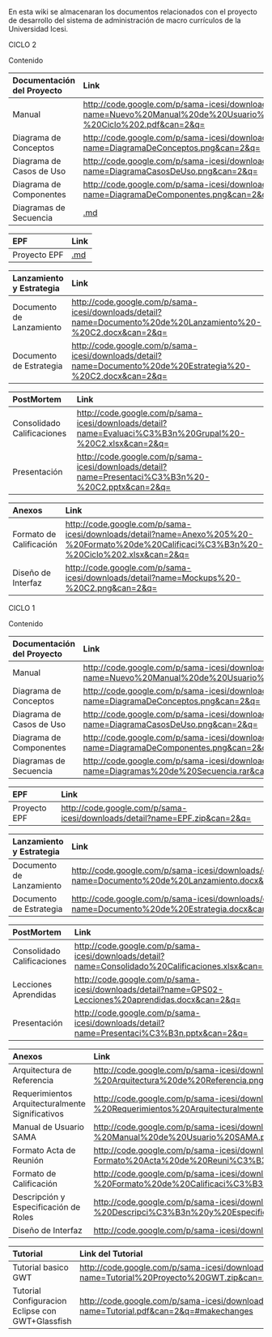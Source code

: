 En esta wiki se almacenaran los documentos relacionados con el proyecto de desarrollo del sistema de administración de macro currículos de la Universidad Icesi.

CICLO 2

Contenido

|**Documentación del Proyecto**|**Link**|
|:------------------------------|:-------|
|Manual                         |http://code.google.com/p/sama-icesi/downloads/detail?name=Nuevo%20Manual%20de%20Usuario%20SAMA%20-%20Ciclo%202.pdf&can=2&q=|
|Diagrama de Conceptos          |http://code.google.com/p/sama-icesi/downloads/detail?name=DiagramaDeConceptos.png&can=2&q=|
|Diagrama de Casos de Uso       |http://code.google.com/p/sama-icesi/downloads/detail?name=DiagramaCasosDeUso.png&can=2&q=|
|Diagrama de Componentes        |http://code.google.com/p/sama-icesi/downloads/detail?name=DiagramaDeComponentes.png&can=2&q=|
|Diagramas de Secuencia         |[.md](.md)|

|**EPF**|**Link**|
|:------|:-------|
|Proyecto EPF|[.md](.md)| |

|**Lanzamiento y Estrategia**|**Link**|
|:---------------------------|:-------|
|Documento de Lanzamiento    |http://code.google.com/p/sama-icesi/downloads/detail?name=Documento%20de%20Lanzamiento%20-%20C2.docx&can=2&q=|
|Documento de Estrategia     |http://code.google.com/p/sama-icesi/downloads/detail?name=Documento%20de%20Estrategia%20-%20C2.docx&can=2&q=|

|**PostMortem**|**Link**|
|:-------------|:-------|
|Consolidado Calificaciones|http://code.google.com/p/sama-icesi/downloads/detail?name=Evaluaci%C3%B3n%20Grupal%20-%20C2.xlsx&can=2&q=|
|Presentación |http://code.google.com/p/sama-icesi/downloads/detail?name=Presentaci%C3%B3n%20-%20C2.pptx&can=2&q=|

|**Anexos**|**Link**|
|:---------|:-------|
|Formato de Calificación|http://code.google.com/p/sama-icesi/downloads/detail?name=Anexo%205%20-%20Formato%20de%20Calificaci%C3%B3n%20-%20Ciclo%202.xlsx&can=2&q=|
|Diseño de Interfaz|http://code.google.com/p/sama-icesi/downloads/detail?name=Mockups%20-%20C2.png&can=2&q=|

CICLO 1

Contenido

|**Documentación del Proyecto**|**Link**|
|:------------------------------|:-------|
|Manual                         |http://code.google.com/p/sama-icesi/downloads/detail?name=Nuevo%20Manual%20de%20Usuario%20SAMA.pdf&can=2&q=|
|Diagrama de Conceptos          |http://code.google.com/p/sama-icesi/downloads/detail?name=DiagramaDeConceptos.png&can=2&q=|
|Diagrama de Casos de Uso       |http://code.google.com/p/sama-icesi/downloads/detail?name=DiagramaCasosDeUso.png&can=2&q=|
|Diagrama de Componentes        |http://code.google.com/p/sama-icesi/downloads/detail?name=DiagramaDeComponentes.png&can=2&q=|
|Diagramas de Secuencia         |http://code.google.com/p/sama-icesi/downloads/detail?name=Diagramas%20de%20Secuencia.rar&can=2&q=|

|**EPF**|**Link**|
|:------|:-------|
|Proyecto EPF|http://code.google.com/p/sama-icesi/downloads/detail?name=EPF.zip&can=2&q=| |

|**Lanzamiento y Estrategia**|**Link**|
|:---------------------------|:-------|
|Documento de Lanzamiento    |http://code.google.com/p/sama-icesi/downloads/detail?name=Documento%20de%20Lanzamiento.docx&can=2&q=|
|Documento de Estrategia     |http://code.google.com/p/sama-icesi/downloads/detail?name=Documento%20de%20Estrategia.docx&can=2&q=|

|**PostMortem**|**Link**|
|:-------------|:-------|
|Consolidado Calificaciones|http://code.google.com/p/sama-icesi/downloads/detail?name=Consolidado%20Calificaciones.xlsx&can=2&q=|
|Lecciones Aprendidas|http://code.google.com/p/sama-icesi/downloads/detail?name=GPS02-Lecciones%20aprendidas.docx&can=2&q=|
|Presentación |http://code.google.com/p/sama-icesi/downloads/detail?name=Presentaci%C3%B3n.pptx&can=2&q=|

|**Anexos**|**Link**|
|:---------|:-------|
|Arquitectura de Referencia|http://code.google.com/p/sama-icesi/downloads/detail?name=Anexo%201%20-%20Arquitectura%20de%20Referencia.png&can=2&q=|
|Requerimientos Arquitecturalmente Significativos|http://code.google.com/p/sama-icesi/downloads/detail?name=Anexo%202%20-%20Requerimientos%20Arquitecturalmente%20Significativos.pdf&can=2&q=|
|Manual de Usuario SAMA|http://code.google.com/p/sama-icesi/downloads/detail?name=Anexo%203%20-%20Manual%20de%20Usuario%20SAMA.pdf&can=2&q=|
|Formato Acta de Reunión|http://code.google.com/p/sama-icesi/downloads/detail?name=Anexo%204-Formato%20Acta%20de%20Reuni%C3%B3n.docx&can=2&q=|
|Formato de Calificación|http://code.google.com/p/sama-icesi/downloads/detail?name=Anexo%205%20-%20Formato%20de%20Calificaci%C3%B3n.xlsx&can=2&q=|
|Descripción y Especificación de Roles|http://code.google.com/p/sama-icesi/downloads/detail?name=Anexo%206%20-%20Descripci%C3%B3n%20y%20Especificaci%C3%B3n%20de%20Roles.pdf&can=2&q=|
|Diseño de Interfaz|http://code.google.com/p/sama-icesi/downloads/detail?name=Mockups.png&can=2&q=|


| **Tutorial** | **Link del Tutorial** |
|:-------------|:----------------------|
| Tutorial basico GWT| http://code.google.com/p/sama-icesi/downloads/detail?name=Tutorial%20Proyecto%20GWT.zip&can=2&q=#makechanges|
| Tutorial Configuracion Eclipse con GWT+Glassfish| http://code.google.com/p/sama-icesi/downloads/detail?name=Tutorial.pdf&can=2&q=#makechanges|